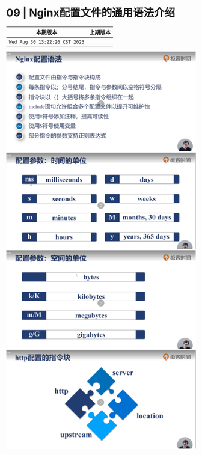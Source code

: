 # 09 | Nginx配置文件的通用语法介绍

|本期版本|上期版本 
|:---:|:---:
`Wed Aug 30 13:22:26 CST 2023` | 

<img src="./01.png" />
<img src="./02.png" />
<img src="./03.png" />
<img src="./04.png" />